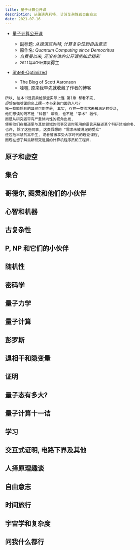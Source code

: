 ```yaml
---
title: 量子计算公开课
description: 从德谟克利特, 计算复杂性到自由意志
date: 2021-07-16
---
```


* [量子计算公开课](https://book.douban.com/subject/35467917/)
  - 副标题: *从德谟克利特, 计算复杂性到自由意志*
  - 原作名: *Quantum Computing since Democritus*
  - *自费曼以来, 还没有谁的公开课能如此精彩*
  - `2021`年`ACM计算奖`得主

* [Shtetl-Optimized](https://www.scottaaronson.com/blog/)
  - The Blog of Scott Aaronson
  - 哇喔, 原来我早先就收藏了作者的博客

```
所以, 这本书是要卖给那些实际上连 第1章 都看不完,
却想在咖啡馆的桌上摆一本书来装门面的人吗?
唯一我能想到的其他可能性是, 其实, 存在一类需求未被满足的受众,
他们想读的既不是 "科普" 读物, 也不是 "学术" 著作,
而是从研究者带有严重倾向性的视角出发,
使用他们在楼道里与其他领域的同事交谈时所用的语言来描述某个科研领域的书.
也许, 除了这些同事, 这类假想的 "需求未被满足的受众"
还包括早慧的高中生, 或者曾很享受大学时代的理论课程,
而现在想了解最新研究进展的计算机程序员和工程师.
```

## 原子和虚空

## 集合

## 哥德尔, 图灵和他们的小伙伴

## 心智和机器

## 古复杂性

## P, NP 和它们的小伙伴

## 随机性

## 密码学

## 量子力学

## 量子计算

## 彭罗斯

## 退相干和隐变量

## 证明

## 量子态有多大?

## 量子计算十一诘

## 学习

## 交互式证明, 电路下界及其他

## 人择原理趣谈

## 自由意志

## 时间旅行

## 宇宙学和复杂度

## 问我什么都行
